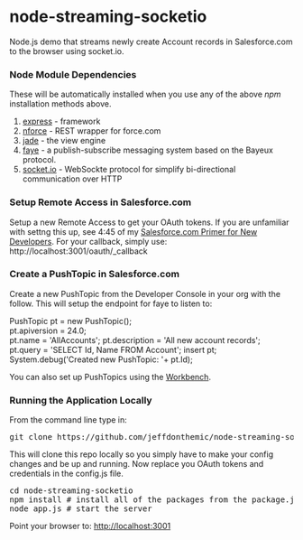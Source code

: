 node-streaming-socketio
=======================

Node.js demo that streams newly create Account records in Salesforce.com to the browser using socket.io.

### Node Module Dependencies

These will be automatically installed when you use any of the above *npm* installation methods above.

1. [express](http://expressjs.com/) - framework
2. [nforce](https://github.com/kevinohara80/nforce) - REST wrapper for force.com
3. [jade](http://jade-lang.com/) - the view engine
4. [faye](hhttp://faye.jcoglan.com/) - a publish-subscribe messaging system based on the Bayeux protocol.
5. [socket.io](http://jade-lang.com/) - WebSockte protocol for simplify bi-directional communication over HTTP

### Setup Remote Access in Salesforce.com

Setup a new Remote Access to get your OAuth tokens. If you are unfamiliar with settng this up, see 4:45 of my [Salesforce.com Primer for New Developers](http://www.youtube.com/watch?v=fq2ju2ML9GM). For your callback, simply use: http://localhost:3001/oauth/_callback

### Create a PushTopic in Salesforce.com

Create a new PushTopic from the Developer Console in your org with the follow. This will setup the endpoint for faye to listen to:

PushTopic pt = new PushTopic();  
pt.apiversion = 24.0;  
pt.name = 'AllAccounts';
pt.description = 'All new account records';  
pt.query = 'SELECT Id, Name FROM Account';
insert pt;  
System.debug('Created new PushTopic: '+ pt.Id);

You can also set up PushTopics using the [Workbench](https://workbench.developerforce.com).

### Running the Application Locally

From the command line type in:
<pre>git clone https://github.com/jeffdonthemic/node-streaming-socketio.git</pre>

This will clone this repo locally so you simply have to make your config changes and be up and running. Now replace you OAuth tokens and credentials in the config.js file.

<pre>cd node-streaming-socketio
npm install # install all of the packages from the package.json file
node app.js # start the server</pre>

Point your browser to: [http://localhost:3001](http://localhost:3001)